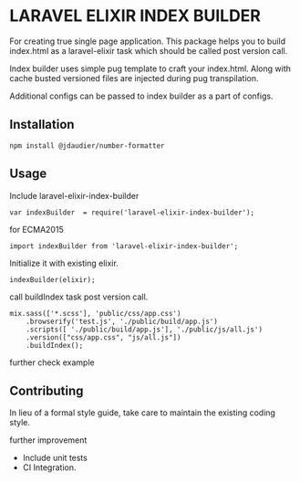 LARAVEL ELIXIR INDEX BUILDER
=============================

For creating true single page application. This package helps you to build index.html as a laravel-elixir task which should be called post version call.

Index builder uses simple pug template to craft your index.html. Along with cache busted versioned files are injected during pug transpilation.

Additional configs can be passed to index builder as a part of configs.

## Installation

```
npm install @jdaudier/number-formatter
```

## Usage

Include laravel-elixir-index-builder
```
var indexBuilder  = require('laravel-elixir-index-builder');
```
for ECMA2015
```
import indexBuilder from 'laravel-elixir-index-builder';
```
Initialize it with existing elixir.
```
indexBuilder(elixir);
```
call buildIndex task post version call.

```
mix.sass(['*.scss'], 'public/css/app.css')
    .browserify('test.js', './public/build/app.js')
    .scripts([ './public/build/app.js'], './public/js/all.js')
    .version(["css/app.css", "js/all.js"])
    .buildIndex();
```
further check example

## Contributing

In lieu of a formal style guide, take care to maintain the existing coding style.

further improvement
*  Include unit tests
*  CI Integration.
